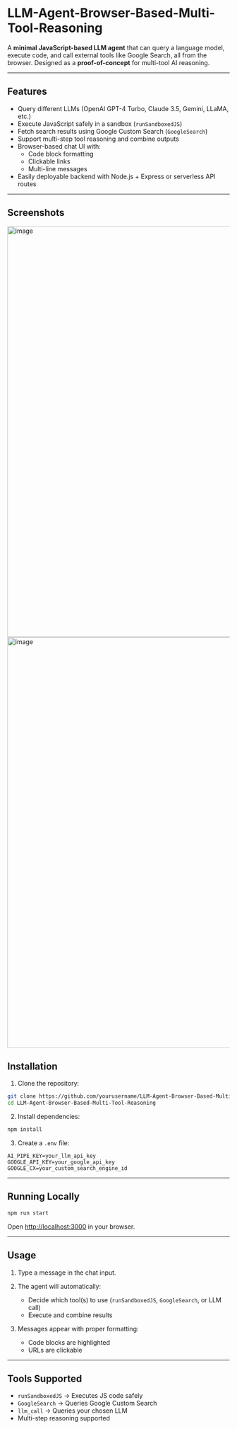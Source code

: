 # LLM-Agent-Browser-Based-Multi-Tool-Reasoning

A **minimal JavaScript-based LLM agent** that can query a language model, execute code, and call external tools like Google Search, all from the browser. Designed as a **proof-of-concept** for multi-tool AI reasoning.

---

## Features

- Query different LLMs (OpenAI GPT-4 Turbo, Claude 3.5, Gemini, LLaMA, etc.)
- Execute JavaScript safely in a sandbox (`runSandboxedJS`)
- Fetch search results using Google Custom Search (`GoogleSearch`)
- Support multi-step tool reasoning and combine outputs
- Browser-based chat UI with:
  - Code block formatting
  - Clickable links
  - Multi-line messages
- Easily deployable backend with Node.js + Express or serverless API routes

---

## Screenshots

<img width="1849" height="929" alt="image" src="https://github.com/user-attachments/assets/42dcc271-1888-4ca2-9ede-88cd01d0f254" />

<img width="1849" height="929" alt="image" src="https://github.com/user-attachments/assets/2b2acd57-328b-4edb-9d72-00a8a3d1d1aa" />

## Installation

1. Clone the repository:

```bash
git clone https://github.com/yourusername/LLM-Agent-Browser-Based-Multi-Tool-Reasoning.git
cd LLM-Agent-Browser-Based-Multi-Tool-Reasoning
````

2. Install dependencies:

```bash
npm install
```

3. Create a `.env` file:

```env
AI_PIPE_KEY=your_llm_api_key
GOOGLE_API_KEY=your_google_api_key
GOOGLE_CX=your_custom_search_engine_id
```

---

## Running Locally

```bash
npm run start
```

Open [http://localhost:3000](http://localhost:3000) in your browser.

---

## Usage

1. Type a message in the chat input.
2. The agent will automatically:

   * Decide which tool(s) to use (`runSandboxedJS`, `GoogleSearch`, or LLM call)
   * Execute and combine results
3. Messages appear with proper formatting:

   * Code blocks are highlighted
   * URLs are clickable

---

## Tools Supported

* `runSandboxedJS` → Executes JS code safely
* `GoogleSearch` → Queries Google Custom Search
* `llm_call` → Queries your chosen LLM
* Multi-step reasoning supported
